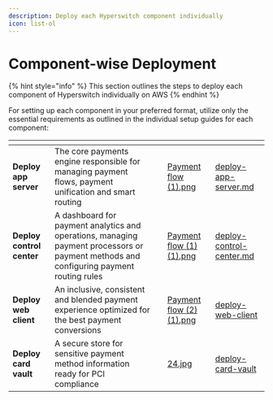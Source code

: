 ```yaml
---
description: Deploy each Hyperswitch component individually
icon: list-ol
---
```


# Component-wise Deployment

{% hint style="info" %}
This section outlines the steps to deploy each component of Hyperswitch individually on AWS
{% endhint %}

For setting up each component in your preferred format, utilize only the essential requirements as outlined in the individual setup guides for each component:

<table data-view="cards"><thead><tr><th></th><th></th><th></th><th data-hidden data-card-cover data-type="files"></th><th data-hidden data-card-target data-type="content-ref"></th></tr></thead><tbody><tr><td><strong>Deploy app server</strong></td><td>The core payments engine responsible for managing payment flows, payment unification and smart routing</td><td></td><td><a href="../../../.gitbook/assets/Payment flow (1).png">Payment flow (1).png</a></td><td><a href="deploy-app-server.md">deploy-app-server.md</a></td></tr><tr><td><strong>Deploy control center</strong></td><td>A dashboard for payment analytics and operations, managing payment processors or payment methods and configuring payment routing rules</td><td></td><td><a href="../../../.gitbook/assets/Payment flow (1) (1).png">Payment flow (1) (1).png</a></td><td><a href="deploy-control-center.md">deploy-control-center.md</a></td></tr><tr><td><strong>Deploy web client</strong></td><td>An inclusive, consistent and blended payment experience optimized for the best payment conversions</td><td></td><td><a href="../../../.gitbook/assets/Payment flow (2) (1).png">Payment flow (2) (1).png</a></td><td><a href="deploy-web-client/">deploy-web-client</a></td></tr><tr><td><strong>Deploy card vault</strong></td><td>A secure store for sensitive payment method information ready for PCI compliance</td><td></td><td><a href="../../../.gitbook/assets/24.jpg">24.jpg</a></td><td><a href="deploy-card-vault/">deploy-card-vault</a></td></tr></tbody></table>
